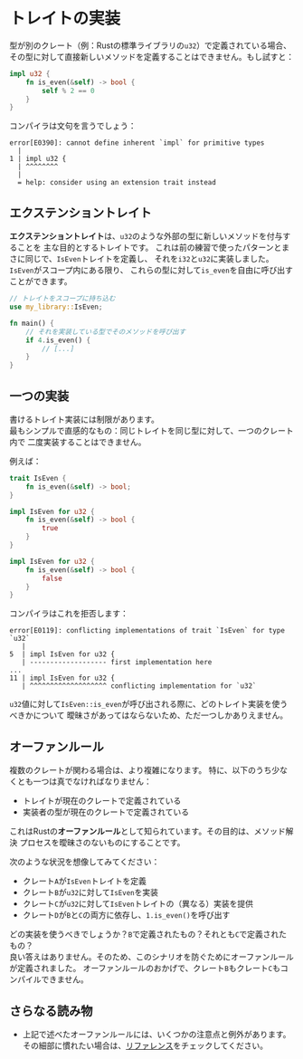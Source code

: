 # トレイトの実装

型が別のクレート（例：Rustの標準ライブラリの`u32`）で定義されている場合、
その型に対して直接新しいメソッドを定義することはできません。もし試すと：

```rust
impl u32 {
    fn is_even(&self) -> bool {
        self % 2 == 0
    }
}
```

コンパイラは文句を言うでしょう：

```text
error[E0390]: cannot define inherent `impl` for primitive types
  |
1 | impl u32 {
  | ^^^^^^^^
  |
  = help: consider using an extension trait instead
```

## エクステンショントレイト

**エクステンショントレイト**は、`u32`のような外部の型に新しいメソッドを付与することを
主な目的とするトレイトです。
これは前の練習で使ったパターンとまさに同じで、`IsEven`トレイトを定義し、
それを`i32`と`u32`に実装しました。`IsEven`がスコープ内にある限り、
これらの型に対して`is_even`を自由に呼び出すことができます。

```rust
// トレイトをスコープに持ち込む
use my_library::IsEven;

fn main() {
    // それを実装している型でそのメソッドを呼び出す
    if 4.is_even() {
        // [...]
    }
}
```

## 一つの実装

書けるトレイト実装には制限があります。\
最もシンプルで直感的なもの：同じトレイトを同じ型に対して、一つのクレート内で
二度実装することはできません。

例えば：

```rust
trait IsEven {
    fn is_even(&self) -> bool;
}

impl IsEven for u32 {
    fn is_even(&self) -> bool {
        true
    }
}

impl IsEven for u32 {
    fn is_even(&self) -> bool {
        false
    }
}
```

コンパイラはこれを拒否します：

```text
error[E0119]: conflicting implementations of trait `IsEven` for type `u32`
   |
5  | impl IsEven for u32 {
   | ------------------- first implementation here
...
11 | impl IsEven for u32 {
   | ^^^^^^^^^^^^^^^^^^^ conflicting implementation for `u32`
```

`u32`値に対して`IsEven::is_even`が呼び出される際に、どのトレイト実装を使うべきかについて
曖昧さがあってはならないため、ただ一つしかありえません。

## オーファンルール

複数のクレートが関わる場合は、より複雑になります。
特に、以下のうち少なくとも一つは真でなければなりません：

- トレイトが現在のクレートで定義されている
- 実装者の型が現在のクレートで定義されている

これはRustの**オーファンルール**として知られています。その目的は、メソッド解決
プロセスを曖昧さのないものにすることです。

次のような状況を想像してみてください：

- クレート`A`が`IsEven`トレイトを定義
- クレート`B`が`u32`に対して`IsEven`を実装
- クレート`C`が`u32`に対して`IsEven`トレイトの（異なる）実装を提供
- クレート`D`が`B`と`C`の両方に依存し、`1.is_even()`を呼び出す

どの実装を使うべきでしょうか？`B`で定義されたもの？それとも`C`で定義されたもの？\
良い答えはありません。そのため、このシナリオを防ぐためにオーファンルールが定義されました。
オーファンルールのおかげで、クレート`B`もクレート`C`もコンパイルできません。

## さらなる読み物

- 上記で述べたオーファンルールには、いくつかの注意点と例外があります。
  その細部に慣れたい場合は、[リファレンス](https://doc.rust-lang.org/reference/items/implementations.html#trait-implementation-coherence)をチェックしてください。